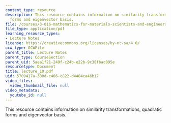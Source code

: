 ```yaml
---
content_type: resource
description: This resource contains information on similarity transformations, quadratic
  forms and eigenvector basis.
file: /courses/3-016-mathematics-for-materials-scientists-and-engineers-fall-2005/5709417a380dc466c822d4484ca46b17_lecture_10.pdf
file_type: application/pdf
learning_resource_types:
- Lecture Notes
license: https://creativecommons.org/licenses/by-nc-sa/4.0/
ocw_type: OCWFile
parent_title: Lecture Notes
parent_type: CourseSection
parent_uid: 5aea1f21-249f-c24b-e22b-9c38fbac095e
resourcetype: Document
title: lecture_10.pdf
uid: 5709417a-380d-c466-c822-d4484ca46b17
video_files:
  video_thumbnail_file: null
video_metadata:
  youtube_id: null
---
```

This resource contains information on similarity transformations, quadratic forms and eigenvector basis.
